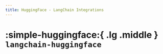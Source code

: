 ```yaml
---
title: HuggingFace - LangChain Integrations
---
```


# :simple-huggingface:{ .lg .middle } `langchain-huggingface`
